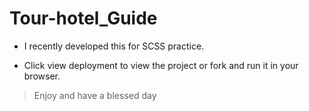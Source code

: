 # Tour-hotel_Guide

* I recently developed this for SCSS practice. 

* Click view deployment to view the project or fork and run it in your browser.

> Enjoy and have a blessed day
